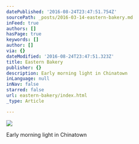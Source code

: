```yaml
---
datePublished: '2016-08-24T23:47:51.754Z'
sourcePath: _posts/2016-03-14-eastern-bakery.md
inFeed: true
authors: []
hasPage: true
keywords: []
author: []
via: {}
dateModified: '2016-08-24T23:47:51.323Z'
title: Eastern Bakery
publisher: {}
description: Early morning light in Chinatown
inLanguage: null
inNav: false
starred: false
url: eastern-bakery/index.html
_type: Article

---
```

![](https://s3-us-west-2.amazonaws.com/the-grid-img/p/c3c2527f6a1777ea86e907f51e29bf4b8e204350.jpg)

Early morning light in Chinatown